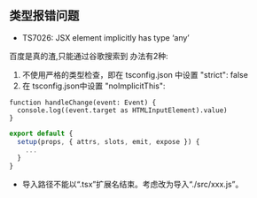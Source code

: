 ## 类型报错问题

+ TS7026: JSX element implicitly has type ‘any’

百度是真的渣,只能通过谷歌搜索到
办法有2种:


1. 不使用严格的类型检查，即在 tsconfig.json 中设置 "strict": false
2. 在 tsconfig.json中设置 "noImplicitThis": 

```Ts
function handleChange(event: Event) {
  console.log((event.target as HTMLInputElement).value)
}
```
```js
export default {
  setup(props, { attrs, slots, emit, expose }) {
    ...
  }
}
```

+ 导入路径不能以“.tsx”扩展名结束。考虑改为导入“./src/xxx.js”。
  

